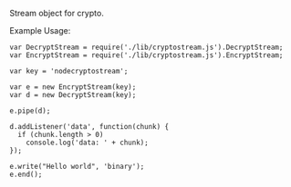 Stream object for crypto.

Example Usage:

    var DecryptStream = require('./lib/cryptostream.js').DecryptStream;
    var EncryptStream = require('./lib/cryptostream.js').EncryptStream;
    
    var key = 'nodecryptostream';
    
    var e = new EncryptStream(key);
    var d = new DecryptStream(key);
    
    e.pipe(d);

    d.addListener('data', function(chunk) {
      if (chunk.length > 0)
        console.log('data: ' + chunk);
    });
    
    e.write("Hello world", 'binary');
    e.end();
